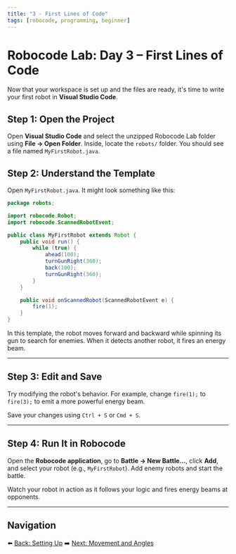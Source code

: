 ```yaml
---
title: "3 - First Lines of Code"
tags: [robocode, programming, beginner]
---
```

# Robocode Lab: Day 3 – First Lines of Code

Now that your workspace is set up and the files are ready, it's time to write your first robot in **Visual Studio Code**.

## Step 1: Open the Project

Open **Visual Studio Code** and select the unzipped Robocode Lab folder using **File → Open Folder**. Inside, locate the `robots/` folder. You should see a file named `MyFirstRobot.java`.



## Step 2: Understand the Template

Open `MyFirstRobot.java`. It might look something like this:

```java
package robots;

import robocode.Robot;
import robocode.ScannedRobotEvent;

public class MyFirstRobot extends Robot {
    public void run() {
        while (true) {
            ahead(100);
            turnGunRight(360);
            back(100);
            turnGunRight(360);
        }
    }

    public void onScannedRobot(ScannedRobotEvent e) {
        fire(1);
    }
}
```

In this template, the robot moves forward and backward while spinning its gun to search for enemies. When it detects another robot, it fires an energy beam.

---

## Step 3: Edit and Save

Try modifying the robot's behavior. For example, change `fire(1);` to `fire(3);` to emit a more powerful energy beam.

Save your changes using `Ctrl + S` or `Cmd + S`.

---

## Step 4: Run It in Robocode

Open the **Robocode application**, go to **Battle → New Battle...**, click **Add**, and select your robot (e.g., `MyFirstRobot`). Add enemy robots and start the battle.

Watch your robot in action as it follows your logic and fires energy beams at opponents.

---

## Navigation

⬅️ [Back: Setting Up](/robocode/Day-3/01_setting_up)
➡️ [Next: Movement and Angles](/robocode/Day-4/00_movement_angles)
